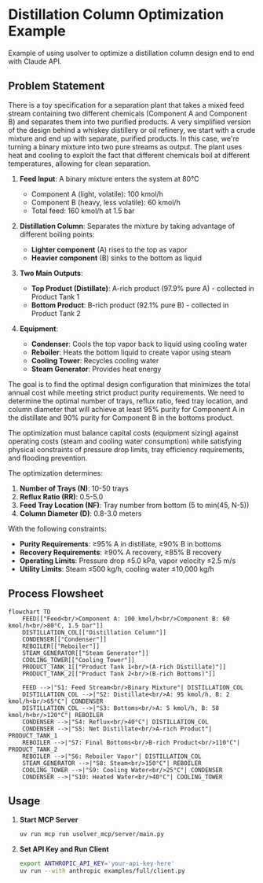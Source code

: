 # Distillation Column Optimization Example

Example of using usolver to optimize a distillation column design end to end with Claude API.

## Problem Statement

There is a toy specification for a separation plant that takes a mixed feed stream containing two different chemicals (Component A and Component B) and separates them into two purified products. A very simplified version of the design behind a whiskey distillery or oil refinery, we start with a crude mixture and end up with separate, purified products. In this case, we're turning a binary mixture into two pure streams as output. The plant uses heat and cooling to exploit the fact that different chemicals boil at different temperatures, allowing for clean separation.

1. **Feed Input**: A binary mixture enters the system at 80°C
   - Component A (light, volatile): 100 kmol/h
   - Component B (heavy, less volatile): 60 kmol/h
   - Total feed: 160 kmol/h at 1.5 bar

2. **Distillation Column**: Separates the mixture by taking advantage of different boiling points:
   - **Lighter component** (A) rises to the top as vapor
   - **Heavier component** (B) sinks to the bottom as liquid

3. **Two Main Outputs**:
   - **Top Product (Distillate)**: A-rich product (97.9% pure A) - collected in Product Tank 1
   - **Bottom Product**: B-rich product (92.1% pure B) - collected in Product Tank 2

4. **Equipment**:
   - **Condenser**: Cools the top vapor back to liquid using cooling water
   - **Reboiler**: Heats the bottom liquid to create vapor using steam
   - **Cooling Tower**: Recycles cooling water
   - **Steam Generator**: Provides heat energy

The goal is to find the optimal design configuration that minimizes the total annual cost while meeting strict product purity requirements. We need to determine the optimal number of trays, reflux ratio, feed tray location, and column diameter that will achieve at least 95% purity for Component A in the distillate and 90% purity for Component B in the bottoms product.

The optimization must balance capital costs (equipment sizing) against operating costs (steam and cooling water consumption) while satisfying physical constraints of pressure drop limits, tray efficiency requirements, and flooding prevention.

The optimization determines:

1. **Number of Trays (N)**: 10-50 trays
2. **Reflux Ratio (RR)**: 0.5-5.0 
3. **Feed Tray Location (NF)**: Tray number from bottom (5 to min(45, N-5))
4. **Column Diameter (D)**: 0.8-3.0 meters

With the following constraints:

- **Purity Requirements**: ≥95% A in distillate, ≥90% B in bottoms
- **Recovery Requirements**: ≥90% A recovery, ≥85% B recovery
- **Operating Limits**: Pressure drop ≤5.0 kPa, vapor velocity ≤2.5 m/s
- **Utility Limits**: Steam ≤500 kg/h, cooling water ≤10,000 kg/h

## Process Flowsheet

```mermaid
flowchart TD
    FEED[["Feed<br/>Component A: 100 kmol/h<br/>Component B: 60 kmol/h<br/>80°C, 1.5 bar"]]
    DISTILLATION_COL[["Distillation Column"]]
    CONDENSER[["Condenser"]]
    REBOILER[["Reboiler"]]
    STEAM_GENERATOR[["Steam Generator"]]
    COOLING_TOWER[["Cooling Tower"]]
    PRODUCT_TANK_1[["Product Tank 1<br/>(A-rich Distillate)"]]
    PRODUCT_TANK_2[["Product Tank 2<br/>(B-rich Bottoms)"]]

    FEED -->|"S1: Feed Stream<br/>Binary Mixture"| DISTILLATION_COL
    DISTILLATION_COL -->|"S2: Distillate<br/>A: 95 kmol/h, B: 2 kmol/h<br/>65°C"| CONDENSER
    DISTILLATION_COL -->|"S3: Bottoms<br/>A: 5 kmol/h, B: 58 kmol/h<br/>120°C"| REBOILER
    CONDENSER -->|"S4: Reflux<br/>40°C"| DISTILLATION_COL
    CONDENSER -->|"S5: Net Distillate<br/>A-rich Product"| PRODUCT_TANK_1
    REBOILER -->|"S7: Final Bottoms<br/>B-rich Product<br/>110°C"| PRODUCT_TANK_2
    REBOILER -->|"S6: Reboiler Vapor"| DISTILLATION_COL
    STEAM_GENERATOR -->|"S8: Steam<br/>150°C"| REBOILER
    COOLING_TOWER -->|"S9: Cooling Water<br/>25°C"| CONDENSER
    CONDENSER -->|"S10: Heated Water<br/>40°C"| COOLING_TOWER
```

## Usage

1. **Start MCP Server**
   ```bash
   uv run mcp run usolver_mcp/server/main.py
   ```

2. **Set API Key and Run Client**
   ```bash
   export ANTHROPIC_API_KEY='your-api-key-here'
   uv run --with anthropic examples/full/client.py
   ``` 